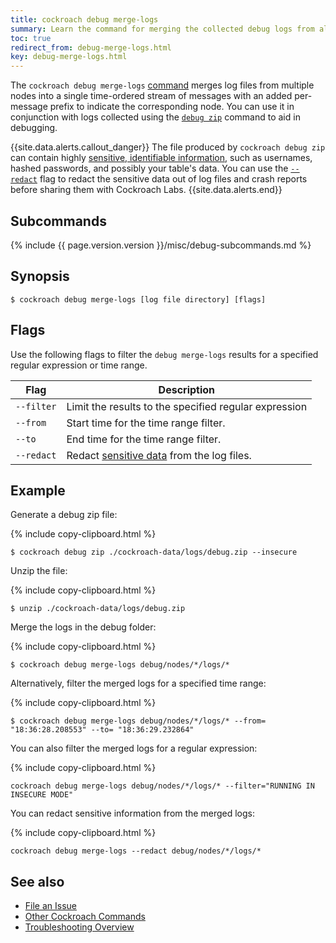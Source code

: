 ```yaml
---
title: cockroach debug merge-logs
summary: Learn the command for merging the collected debug logs from all nodes in your cluster.
toc: true
redirect_from: debug-merge-logs.html
key: debug-merge-logs.html
---
```


The `cockroach debug merge-logs` [command](cockroach-commands.html) merges log files from multiple nodes into a single time-ordered stream of messages with an added per-message prefix to indicate the corresponding node. You can use it in conjunction with logs collected using the [`debug zip`](cockroach-debug-zip.html) command to aid in debugging.

{{site.data.alerts.callout_danger}}
The file produced by `cockroach debug zip` can contain highly [sensitive, identifiable information](debug-and-error-logs.html#redacted-logs), such as usernames, hashed passwords, and possibly your table's data. You can use the [`--redact`](#example) flag to redact the sensitive data out of log files and crash reports before sharing them with Cockroach Labs.
{{site.data.alerts.end}}

## Subcommands

{% include {{ page.version.version }}/misc/debug-subcommands.md %}

## Synopsis

~~~ shell
$ cockroach debug merge-logs [log file directory] [flags]
~~~

## Flags

Use the following flags to filter the `debug merge-logs` results for a specified regular expression or time range.

Flag | Description
-----|-----------
`--filter` | Limit the results to the specified regular expression
`--from` | Start time for the time range filter.
`--to` | End time for the time range filter.
`--redact` | Redact [sensitive data](debug-and-error-logs.html#redacted-logs) from the log files.

## Example

Generate a debug zip file:

{% include copy-clipboard.html %}
~~~ shell
$ cockroach debug zip ./cockroach-data/logs/debug.zip --insecure
~~~

Unzip the file:

{% include copy-clipboard.html %}
~~~ shell
$ unzip ./cockroach-data/logs/debug.zip
~~~

Merge the logs in the debug folder:

{% include copy-clipboard.html %}
~~~ shell
$ cockroach debug merge-logs debug/nodes/*/logs/*
~~~

Alternatively, filter the merged logs for a specified time range:

{% include copy-clipboard.html %}
~~~ shell
$ cockroach debug merge-logs debug/nodes/*/logs/* --from= "18:36:28.208553" --to= "18:36:29.232864"
~~~

You can also filter the merged logs for a regular expression:

{% include copy-clipboard.html %}
~~~ shell
cockroach debug merge-logs debug/nodes/*/logs/* --filter="RUNNING IN INSECURE MODE"
~~~

You can redact sensitive information from the merged logs:

{% include copy-clipboard.html %}
~~~ shell
cockroach debug merge-logs --redact debug/nodes/*/logs/*
~~~

## See also

- [File an Issue](file-an-issue.html)
- [Other Cockroach Commands](cockroach-commands.html)
- [Troubleshooting Overview](troubleshooting-overview.html)
